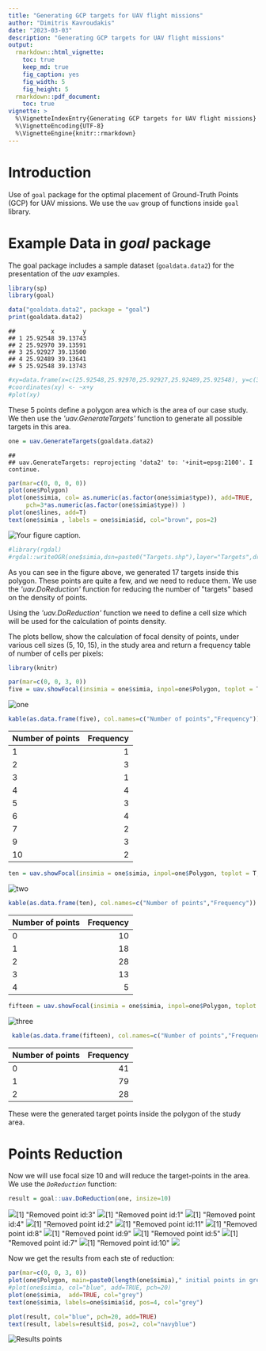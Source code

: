 ```yaml
---
title: "Generating GCP targets for UAV flight missions"
author: "Dimitris Kavroudakis"
date: "2023-03-03"
description: "Generating GCP targets for UAV flight missions"
output: 
  rmarkdown::html_vignette:
    toc: true
    keep_md: true
    fig_caption: yes
    fig_width: 5
    fig_height: 5
  rmarkdown::pdf_document:
    toc: true
vignette: >
  %\VignetteIndexEntry{Generating GCP targets for UAV flight missions}
  %\VignetteEncoding{UTF-8}
  %\VignetteEngine{knitr::rmarkdown}
---
```


# Introduction

Use of `goal` package for the optimal placement of Ground-Truth Points (GCP) for UAV missions. We use the `uav` group of functions inside `goal` library.

# Example Data in _goal_ package

The goal package includes a sample dataset (`goaldata.data2`) for the presentation of the _uav_ examples. 


```r
library(sp)
library(goal)

data("goaldata.data2", package = "goal")
print(goaldata.data2) 
```

```
##          x        y
## 1 25.92548 39.13743
## 2 25.92970 39.13591
## 3 25.92927 39.13500
## 4 25.92489 39.13641
## 5 25.92548 39.13743
```

```r
#xy=data.frame(x=c(25.92548,25.92970,25.92927,25.92489,25.92548), y=c(39.13743,39.13591,39.13500,39.13641,39.13743 )) 
#coordinates(xy) <- ~x+y
#plot(xy)
```

These 5 points define a polygon area which is the area of our case study.
We then use the _'uav.GenerateTargets'_ function to generate all possible targets in this area.

 



```r
one = uav.GenerateTargets(goaldata.data2)
```

```
## 
## uav.GenerateTargets: reprojecting 'data2' to: '+init=epsg:2100'. I continue.
```

```r
par(mar=c(0, 0, 0, 0))
plot(one$Polygon)
plot(one$simia, col= as.numeric(as.factor(one$simia$type)), add=TRUE,  
     pch=3*as.numeric(as.factor(one$simia$type)) )
plot(one$lines, add=T)
text(one$simia , labels = one$simia$id, col="brown", pos=2)
```

![Your figure caption.](dimkaAlgorithm_files/figure-html/unnamed-chunk-2-1.png)

```r
#library(rgdal)
#rgdal::writeOGR(one$simia,dsn=paste0("Targets.shp"),layer="Targets",driver="ESRI Shapefile", overwrite_layer = T)
```

As you can see in the figure above, we generated 17 targets inside this polygon. These points are quite a few, and we need to reduce them. We use the _'uav.DoReduction'_ function for reducing the number of "targets" based on the density of points. 

Using the _'uav.DoReduction'_ function we need to define a cell size which will be used for the calculation of points density.

The plots bellow, show the calculation of focal density of points, under various cell sizes (5, 10, 15), in the study area and return a frequency table of number of cells per pixels:


```r
library(knitr)

par(mar=c(0, 0, 3, 0))
five = uav.showFocal(insimia = one$simia, inpol=one$Polygon, toplot = T, size = 5) 
```

![one](dimkaAlgorithm_files/figure-html/unnamed-chunk-3-1.png)

```r
kable(as.data.frame(five), col.names=c("Number of points","Frequency"))
```



|Number of points | Frequency|
|:----------------|---------:|
|1                |         1|
|2                |         3|
|3                |         1|
|4                |         4|
|5                |         3|
|6                |         4|
|7                |         2|
|9                |         3|
|10               |         2|

```r
ten = uav.showFocal(insimia = one$simia, inpol=one$Polygon, toplot = T, size = 10)
```

![two](dimkaAlgorithm_files/figure-html/unnamed-chunk-3-2.png)

```r
kable(as.data.frame(ten), col.names=c("Number of points","Frequency"))
```



|Number of points | Frequency|
|:----------------|---------:|
|0                |        10|
|1                |        18|
|2                |        28|
|3                |        13|
|4                |         5|

```r
fifteen = uav.showFocal(insimia = one$simia, inpol=one$Polygon, toplot = T, size = 15)
```

![three](dimkaAlgorithm_files/figure-html/unnamed-chunk-3-3.png)

```r
 kable(as.data.frame(fifteen), col.names=c("Number of points","Frequency"))
```



|Number of points | Frequency|
|:----------------|---------:|
|0                |        41|
|1                |        79|
|2                |        28|

These were the generated target points inside the polygon of the study area.

Points Reduction
===

Now we will use focal size 10 and will reduce the target-points in the area. We use the _`DoReduction`_ function:

```r
result = goal::uav.DoReduction(one, insize=10)
```

![](dimkaAlgorithm_files/figure-html/unnamed-chunk-4-1.png)<!-- -->[1] "Removed point id:3"
![](dimkaAlgorithm_files/figure-html/unnamed-chunk-4-2.png)<!-- -->[1] "Removed point id:1"
![](dimkaAlgorithm_files/figure-html/unnamed-chunk-4-3.png)<!-- -->[1] "Removed point id:4"
![](dimkaAlgorithm_files/figure-html/unnamed-chunk-4-4.png)<!-- -->[1] "Removed point id:2"
![](dimkaAlgorithm_files/figure-html/unnamed-chunk-4-5.png)<!-- -->[1] "Removed point id:11"
![](dimkaAlgorithm_files/figure-html/unnamed-chunk-4-6.png)<!-- -->[1] "Removed point id:8"
![](dimkaAlgorithm_files/figure-html/unnamed-chunk-4-7.png)<!-- -->[1] "Removed point id:9"
![](dimkaAlgorithm_files/figure-html/unnamed-chunk-4-8.png)<!-- -->[1] "Removed point id:5"
![](dimkaAlgorithm_files/figure-html/unnamed-chunk-4-9.png)<!-- -->[1] "Removed point id:7"
![](dimkaAlgorithm_files/figure-html/unnamed-chunk-4-10.png)<!-- -->[1] "Removed point id:10"
![](dimkaAlgorithm_files/figure-html/unnamed-chunk-4-11.png)<!-- -->

Now we get the results from each ste of reduction:


```r
par(mar=c(0, 0, 3, 0))
plot(one$Polygon, main=paste0(length(one$simia)," initial points in grey\n",length(result)," final points in blue"))
#plot(one$simia, col="blue", add=TRUE, pch=20)
plot(one$simia,  add=TRUE, col="grey")
text(one$simia, labels=one$simia$id, pos=4, col="grey")

plot(result, col="blue", pch=20, add=TRUE)
text(result, labels=result$id, pos=2, col="navyblue")
```

![Results points](dimkaAlgorithm_files/figure-html/unnamed-chunk-5-1.png)

